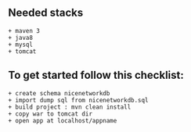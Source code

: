 ## Needed stacks
    + maven 3
    + java8
    + mysql
    + tomcat
    
## To get started follow this checklist:
    + create schema nicenetworkdb
    + import dump sql from nicenetworkdb.sql
    + build project : mvn clean install
    + copy war to tomcat dir
    + open app at localhost/appname